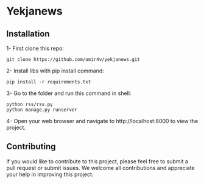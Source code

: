 # Yekjanews

## Installation
1- First clone this repo:
```
git clone https://github.com/amir4v/yekjanews.git
```

2- Install libs with pip install command:
```
pip install -r requirements.txt
```

3- Go to the folder and run this command in shell:
```
python rss/rss.py
python manage.py runserver
```

4- Open your web browser and navigate to http://localhost:8000 to view the project.

## Contributing
If you would like to contribute to this project, please feel free to submit a pull request or submit issues. We welcome all contributions and appreciate your help in improving this project.
